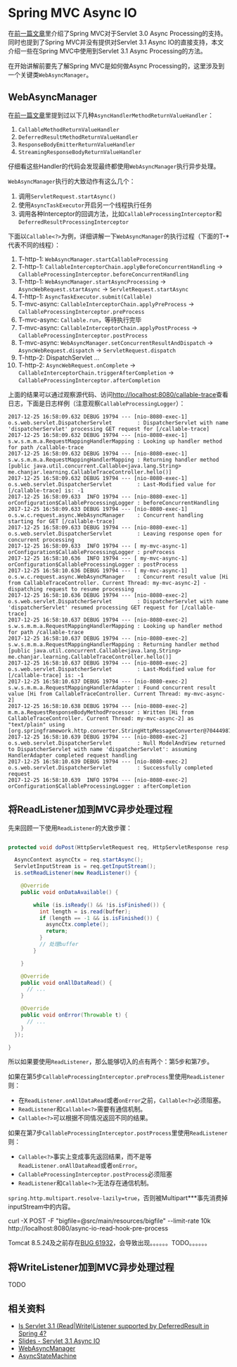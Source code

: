 # Spring MVC Async IO

在[前一篇文章][ref-spring-mvc-async-proc]里介绍了Spring MVC对于Servlet 3.0 Async Processing的支持。
同时也提到了Spring MVC并没有提供对Servlet 3.1 Async IO的直接支持，本文介绍一些在Spring MVC中使用到Servlet 3.1 Async Processing的方法。

在开始讲解前要先了解Spring MVC是如何做Async Processing的，这里涉及到一个关键类`WebAsyncManager`。

## WebAsyncManager

在[前一篇文章][ref-spring-mvc-async-proc]里提到过以下几种`AsyncHandlerMethodReturnValueHandler`：

1. `CallableMethodReturnValueHandler`
1. `DeferredResultMethodReturnValueHandler`
1. `ResponseBodyEmitterReturnValueHandler`
1. `StreamingResponseBodyReturnValueHandler`

仔细看这些Handler的代码会发现最终都使用`WebAsyncManager`执行异步处理。

`WebAsyncManager`执行的大致动作有这么几个：

1. 调用`ServletRequest.startAsync()`
1. 使用`AsyncTaskExecutor`开启另一个线程执行任务
1. 调用各种Interceptor的回调方法，比如`CallableProcessingInterceptor`和`DeferredResultProcessingInterceptor`

下面以`Callable<?>`为例，详细讲解一下`WebAsyncManager`的执行过程（下面的T-*代表不同的线程）：

1. T-http-1: `WebAsyncManager.startCallableProcessing`
1. T-http-1: `CallableInterceptorChain.applyBeforeConcurrentHandling` -> `CallableProcessingInterceptor.beforeConcurrentHandling`
1. T-http-1: `WebAsyncManager.startAsyncProcessing` -> `AsyncWebRequest.startAsync` -> `ServletRequest.startAsync`
1. T-http-1: `AsyncTaskExecutor.submit(Callable)`
1. T-mvc-async: `CallableInterceptorChain.applyPreProcess` -> `CallableProcessingInterceptor.preProcess`
1. T-mvc-async: `Callable.run`，等待执行完毕
1. T-mvc-async: `CallableInterceptorChain.applyPostProcess` -> `CallableProcessingInterceptor.postProcess`
1. T-mvc-async: `WebAsyncManager.setConcurrentResultAndDispatch` -> `AsyncWebRequest.dispatch` -> `ServletRequest.dispatch`
1. T-http-2: DispatchServlet ...
1. T-http-2: `AsyncWebRequest.onComplete` -> `CallableInterceptorChain.triggerAfterCompletion` -> `CallableProcessingInterceptor.afterCompletion`

上面的结果可以通过观察源代码、访问[http://localhost:8080/callable-trace][url-callable-trace]查看日志，下面是日志样例（注意观察`CallableProcessingLogger`）：

```
2017-12-25 16:58:09.632 DEBUG 19794 --- [nio-8080-exec-1] o.s.web.servlet.DispatcherServlet        : DispatcherServlet with name 'dispatcherServlet' processing GET request for [/callable-trace]
2017-12-25 16:58:09.632 DEBUG 19794 --- [nio-8080-exec-1] s.w.s.m.m.a.RequestMappingHandlerMapping : Looking up handler method for path /callable-trace
2017-12-25 16:58:09.632 DEBUG 19794 --- [nio-8080-exec-1] s.w.s.m.m.a.RequestMappingHandlerMapping : Returning handler method [public java.util.concurrent.Callable<java.lang.String> me.chanjar.learning.CallableTraceController.hello()]
2017-12-25 16:58:09.632 DEBUG 19794 --- [nio-8080-exec-1] o.s.web.servlet.DispatcherServlet        : Last-Modified value for [/callable-trace] is: -1
2017-12-25 16:58:09.633  INFO 19794 --- [nio-8080-exec-1] orConfiguration$CallableProcessingLogger : beforeConcurrentHandling
2017-12-25 16:58:09.633 DEBUG 19794 --- [nio-8080-exec-1] o.s.w.c.request.async.WebAsyncManager    : Concurrent handling starting for GET [/callable-trace]
2017-12-25 16:58:09.633 DEBUG 19794 --- [nio-8080-exec-1] o.s.web.servlet.DispatcherServlet        : Leaving response open for concurrent processing
2017-12-25 16:58:09.633  INFO 19794 --- [ my-mvc-async-1] orConfiguration$CallableProcessingLogger : preProcess
2017-12-25 16:58:10.636  INFO 19794 --- [ my-mvc-async-1] orConfiguration$CallableProcessingLogger : postProcess
2017-12-25 16:58:10.636 DEBUG 19794 --- [ my-mvc-async-1] o.s.w.c.request.async.WebAsyncManager    : Concurrent result value [Hi from CallableTraceController. Current Thread: my-mvc-async-2] - dispatching request to resume processing
2017-12-25 16:58:10.636 DEBUG 19794 --- [nio-8080-exec-2] o.s.web.servlet.DispatcherServlet        : DispatcherServlet with name 'dispatcherServlet' resumed processing GET request for [/callable-trace]
2017-12-25 16:58:10.637 DEBUG 19794 --- [nio-8080-exec-2] s.w.s.m.m.a.RequestMappingHandlerMapping : Looking up handler method for path /callable-trace
2017-12-25 16:58:10.637 DEBUG 19794 --- [nio-8080-exec-2] s.w.s.m.m.a.RequestMappingHandlerMapping : Returning handler method [public java.util.concurrent.Callable<java.lang.String> me.chanjar.learning.CallableTraceController.hello()]
2017-12-25 16:58:10.637 DEBUG 19794 --- [nio-8080-exec-2] o.s.web.servlet.DispatcherServlet        : Last-Modified value for [/callable-trace] is: -1
2017-12-25 16:58:10.637 DEBUG 19794 --- [nio-8080-exec-2] s.w.s.m.m.a.RequestMappingHandlerAdapter : Found concurrent result value [Hi from CallableTraceController. Current Thread: my-mvc-async-2]
2017-12-25 16:58:10.638 DEBUG 19794 --- [nio-8080-exec-2] m.m.a.RequestResponseBodyMethodProcessor : Written [Hi from CallableTraceController. Current Thread: my-mvc-async-2] as "text/plain" using [org.springframework.http.converter.StringHttpMessageConverter@70444987]
2017-12-25 16:58:10.639 DEBUG 19794 --- [nio-8080-exec-2] o.s.web.servlet.DispatcherServlet        : Null ModelAndView returned to DispatcherServlet with name 'dispatcherServlet': assuming HandlerAdapter completed request handling
2017-12-25 16:58:10.639 DEBUG 19794 --- [nio-8080-exec-2] o.s.web.servlet.DispatcherServlet        : Successfully completed request
2017-12-25 16:58:10.639  INFO 19794 --- [nio-8080-exec-2] orConfiguration$CallableProcessingLogger : afterCompletion
```

## 将ReadListener加到MVC异步处理过程

先来回顾一下使用`ReadListener`的大致步骤：

```java

protected void doPost(HttpServletRequest req, HttpServletResponse resp) throws ServletException, IOException {

  AsyncContext asyncCtx = req.startAsync();
  ServletInputStream is = req.getInputStream();
  is.setReadListener(new ReadListener() {

    @Override
    public void onDataAvailable() {

        while (is.isReady() && !is.isFinished()) {
          int length = is.read(buffer);
          if (length == -1 && is.isFinished()) {
            asyncCtx.complete();
            return;
          }
          // 处理buffer
        }

    }

    @Override
    public void onAllDataRead() {
      // ...
    }

    @Override
    public void onError(Throwable t) {
      // ...
    }
  });

}
```

所以如果要使用`ReadListener`，那么能够切入的点有两个：第5步和第7步。

如果在第5步`CallableProcessingInterceptor.preProcess`里使用`ReadListener`则：

* 在`ReadListener.onAllDataRead`或者`onError`之前，`Callable<?>`必须阻塞。
* `ReadListener`和`Callable<?>`需要有通信机制。
* `Callable<?>`可以根据不同情况返回不同的结果。

如果在第7步`CallableProcessingInterceptor.postProcess`里使用`ReadListener`则：

* `Callable<?>`事实上变成事先返回结果，而不是等`ReadListener.onAllDataRead`或者`onError`。
* `CallableProcessingInterceptor.postProcess`必须阻塞
* `ReadListener`和`Callable<?>`无法存在通信机制。


`spring.http.multipart.resolve-lazily=true`，否则被Multipart***事先消费掉inputStream中的内容。

curl -X POST  -F "bigfile=@src/main/resources/bigfile" --limit-rate 10k http://localhost:8080/async-io-read-hook-pre-process


Tomcat 8.5.24及之前存在[BUG 61932][tc-issue-61932]，会导致出现。。。。。。TODO。。。。。。

## 将WriteListener加到MVC异步处理过程

TODO

## 相关资料


* [Is Servlet 3.1 (Read|Write)Listener supported by DeferredResult in Spring 4?][ref-6]
* [Slides - Servlet 3.1 Async IO][ref-2]
* [WebAsyncManager][ref-1]
* [AsyncStateMachine][ref-3]

[ref-1]: https://docs.spring.io/spring/docs/4.3.x/javadoc-api/org/springframework/web/context/request/async/WebAsyncManager.html
[ref-2]: https://www.slideshare.net/SimoneBordet/servlet-31-async-io
[ref-3]: https://tomcat.apache.org/tomcat-8.5-doc/api/org/apache/coyote/AsyncStateMachine.html
[ref-6]: https://stackoverflow.com/questions/28828355/is-servlet-3-1-readwritelistener-supported-by-deferredresult-in-spring-4

[url-callable-trace]: http://localhost:8080/callable-trace
[ref-spring-mvc-async-proc]: ../servlet-async-processing/README.md
[tc-issue-61932]: https://bz.apache.org/bugzilla/show_bug.cgi?id=61932
